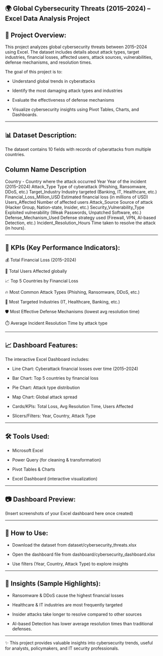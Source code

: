 🌍 Global Cybersecurity Threats (2015–2024) – Excel Data Analysis Project
---
📌 Project Overview:
--

This project analyzes global cybersecurity threats between 2015–2024 using Excel. The dataset includes details about attack types,
target industries, financial losses, affected users, attack sources, vulnerabilities, defense mechanisms, and resolution times.

The goal of this project is to:

- Understand global trends in cyberattacks

- Identify the most damaging attack types and industries

- Evaluate the effectiveness of defense mechanisms

- Visualize cybersecurity insights using Pivot Tables, Charts, and Dashboards.

---

📊 Dataset Description:
--

The dataset contains 10 fields with records of cyberattacks from multiple countries.

Column Name                                      	          Description
---
Country	                         -                Country where the attack occurred
Year	                                          Year of the incident (2015–2024)
Attack_Type	                                     Type of cyberattack (Phishing, Ransomware, DDoS, etc.)
Target_Industry	                                 Industry targeted (Banking, IT, Healthcare, etc.)
Financial_Loss_Million_USD	                     Estimated financial loss (in millions of USD)
Users_Affected	                                 Number of affected users
Attack_Source                                    Source of attack (Hacker Group, Nation-state, Insider, etc.)
Security_Vulnerability_Type	                     Exploited vulnerability (Weak Passwords, Unpatched Software, etc.)
Defense_Mechanism_Used	                         Defense strategy used (Firewall, VPN, AI-based Detection, etc.)
Incident_Resolution_Hours                      	 Time taken to resolve the attack (in hours).

---

🔑 KPIs (Key Performance Indicators):
--

💰 Total Financial Loss (2015–2024)

👥 Total Users Affected globally

📈 Top 5 Countries by Financial Loss

🔥 Most Common Attack Types (Phishing, Ransomware, DDoS, etc.)

🏢 Most Targeted Industries (IT, Healthcare, Banking, etc.)

🛡️ Most Effective Defense Mechanisms (lowest avg resolution time)

⏱️ Average Incident Resolution Time by attack type

---

📈 Dashboard Features:
--

The interactive Excel Dashboard includes:

- Line Chart: Cyberattack financial losses over time (2015–2024)

- Bar Chart: Top 5 countries by financial loss

- Pie Chart: Attack type distribution

- Map Chart: Global attack spread

- Cards/KPIs: Total Loss, Avg Resolution Time, Users Affected

- Slicers/Filters: Year, Country, Attack Type
---

🛠️ Tools Used:
--

- Microsoft Excel

- Power Query (for cleaning & transformation)

- Pivot Tables & Charts

- Excel Dashboard (interactive visualization)

---

📷 Dashboard Preview:
--

(Insert screenshots of your Excel dashboard here once created)

---

🚀 How to Use:
--

- Download the dataset from dataset/cybersecurity_threats.xlsx

- Open the dashboard file from dashboard/cybersecurity_dashboard.xlsx

- Use filters (Year, Country, Attack Type) to explore insights

---

📢 Insights (Sample Highlights):
--

- Ransomware & DDoS cause the highest financial losses

- Healthcare & IT industries are most frequently targeted

- Insider attacks take longer to resolve compared to other sources

- AI-based Detection has lower average resolution times than traditional defenses.

---

✨ This project provides valuable insights into cybersecurity trends, useful for analysts, policymakers, and IT security professionals.
